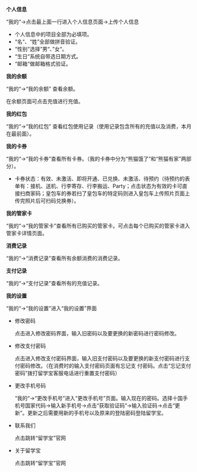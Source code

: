 **个人信息**

“我的“-&gt;点击最上面一行进入个人信息页面-&gt;上传个人信息

* 个人信息中的项目全部为必填项。
* “名“、“姓”全部做拼音验证。
* “性别“选择”男“、”女“。
* “生日“系统自带选日期方式。
* “邮箱“做邮箱格式验证。

**我的余额**

“我的“-&gt;“我的余额” 查看余额。

在余额页面可点击充值进行充值。

**我的红包**

“我的“-&gt;“我的红包” 查看红包使用记录（使用记录包含所有的充值以及消费，本月在最前面）。

**我的卡券**

“我的“-&gt;“我的卡券”查看所有卡券。（我的卡券中分为“熊猫饿了”和“熊猫有家”两部分）。

* 卡券状态：有效、未激活、即将开通、已兑换、未激活、待预约（待预约的表单有：接机、送机、行李寄存、行李搬运、Party；点击状态为有效的卡可直接扫商家码；皇包车的券若扫了皇包车的特定码则进入皇包车上传照片页面上传完照片后可扫码兑换券）。

**我的管家卡**

“我的“-&gt;“我的管家卡”查看所有已购买的管家卡。可点击每个已购买的管家卡进入管家卡详情页面。

**消费记录**

“我的“-&gt;“消费记录”查看所有余额消费的消费记录。

**支付记录**

“我的“-&gt;“支付记录”查看所有的充值记录。

**我的设置**

“我的“-&gt;“我的设置”进入“我的设置”界面

* 修改密码

  点击进入修改密码界面，输入旧密码以及要更换的新密码进行密码修改。

* 修改支付密码

  点击进入修改支付密码界面，输入旧支付密码以及要更换的新支付密码进行支付密码修改。（在消费时的输入支付密码页面有忘记支  付密码。点击“忘记支付密码”拨打留学宝客服电话进行重置支付密码）

* 更改手机号码

  “我的“-&gt;“更改手机号”进入“更改手机号”页面。输入现在的密码。选择十国手机号国家代码-&gt;输入新手机号-&gt;点击“获取验证码”-&gt;输入验证码-&gt;点击“更新”。更新之后需要用新的手机号以及原来的登陆密码登陆留学宝。

* 联系我们

  点击跳转“留学宝”官网

* 关于留学宝

  点击跳转“留学宝”官网


